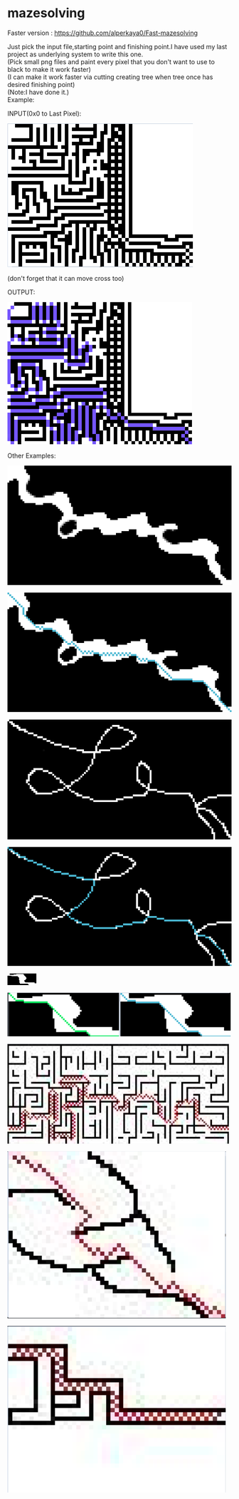# mazesolving

Faster version : https://github.com/alperkaya0/Fast-mazesolving<br/>

Just pick the input file,starting point and finishing point.I have used my last project as underlying system to write this one.<br/>
(Pick small png files and paint every pixel that you don't want to use to black to make it work faster)<br/>
(I can make it work faster via cutting creating tree when tree once has desired finishing point)<br/>
(Note:I have done it.)<br/>
Example: 

INPUT(0x0 to Last Pixel):

![](https://github.com/alperkaya0/mazesolving/blob/main/maze3INPUT.png)

(don't forget that it can move cross too)

OUTPUT:

![](https://github.com/alperkaya0/mazesolving/blob/main/outputMAZE.png)

Other Examples:

![](https://github.com/alperkaya0/mazesolving/blob/main/i1.png)

![](https://github.com/alperkaya0/mazesolving/blob/main/o1.png)

![](https://github.com/alperkaya0/mazesolving/blob/main/i2.png)

![](https://github.com/alperkaya0/mazesolving/blob/main/o2.png)

![](https://github.com/alperkaya0/mazesolving/blob/main/maze1.png)

![](https://github.com/alperkaya0/mazesolving/blob/main/Screenshot_1.png)

![](https://github.com/alperkaya0/mazesolving/blob/main/Screenshot_2.png)

![](https://github.com/alperkaya0/mazesolving/blob/main/Screenshot_3.png)

![](https://github.com/alperkaya0/mazesolving/blob/main/Screenshot_4.png)
